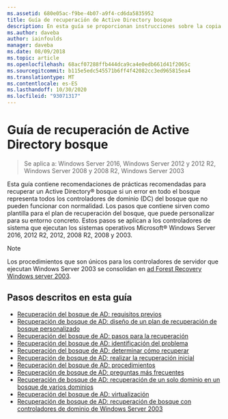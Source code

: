 ```yaml
---
ms.assetid: 680e05ac-f9be-4b07-a9f4-cd6da5835952
title: Guía de recuperación de Active Directory bosque
description: En esta guía se proporcionan instrucciones sobre la copia de seguridad, la restauración y la recuperación ante desastres de Active Directory.
ms.author: daveba
author: iainfoulds
manager: daveba
ms.date: 08/09/2018
ms.topic: article
ms.openlocfilehash: 68acf07288ffb444dca9ca4e0edb661d41f2065c
ms.sourcegitcommit: b115e5edc545571b6ff4f42082cc3ed965815ea4
ms.translationtype: MT
ms.contentlocale: es-ES
ms.lasthandoff: 10/30/2020
ms.locfileid: "93071317"
---
```

# <a name="active-directory-forest-recovery-guide"></a>Guía de recuperación de Active Directory bosque

>Se aplica a: Windows Server 2016, Windows Server 2012 y 2012 R2, Windows Server 2008 y 2008 R2, Windows Server 2003

Esta guía contiene recomendaciones de prácticas recomendadas para recuperar un Active Directory® bosque si un error en todo el bosque representa todos los controladores de dominio (DC) del bosque que no pueden funcionar con normalidad. Los pasos que contiene sirven como plantilla para el plan de recuperación del bosque, que puede personalizar para su entorno concreto. Estos pasos se aplican a los controladores de sistema que ejecutan los sistemas operativos Microsoft® Windows Server 2016, 2012 R2, 2012, 2008 R2, 2008 y 2003.

> [!NOTE]
> Los procedimientos que son únicos para los controladores de servidor que ejecutan Windows Server 2003 se consolidan en [ad Forest Recovery Windows server 2003](AD-Forest-Recovery-Windows-Server-2003.md).

## <a name="steps-outlined-in-this-guide"></a>Pasos descritos en esta guía

- [Recuperación del bosque de AD: requisitos previos](AD-Forest-Recovery-Prerequisties.md)
- [Recuperación de bosque de AD: diseño de un plan de recuperación de bosque personalizado](AD-Forest-Recovery-Devising-a-Plan.md)
- [Recuperación del bosque de AD: pasos para la recuperación](AD-Forest-Recovery-Steps-For-Restoring.md)
- [Recuperación del bosque de AD: identificación del problema](AD-Forest-Recovery-Identify-the-Problem.md)
- [Recuperación del bosque de AD: determinar cómo recuperar](AD-Forest-Recovery-Determine-how-to-Recover.md)
- [Recuperación de bosque de AD: realizar la recuperación inicial](AD-Forest-Recovery-Perform-initial-recovery.md)
- [Recuperación del bosque de AD: procedimientos](AD-Forest-Recovery-Procedures.md)
- [Recuperación de bosque de AD: preguntas más frecuentes](AD-Forest-Recovery-FAQ.md)
- [Recuperación de bosque de AD: recuperación de un solo dominio en un bosque de varios dominios](AD-Forest-Recovery-Single-Domain-in-Multidomain-Recovery.md)
- [Recuperación del bosque de AD: virtualización](AD-Forest-Recovery-Virtualization.md)
- [Recuperación de bosque de AD: recuperación de bosque con controladores de dominio de Windows Server 2003](AD-Forest-Recovery-Windows-Server-2003.md)
